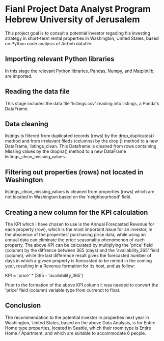 # Fianl Project Data Analyst Program Hebrew University of Jerusalem
This project goal is to consult a potential investor regading his investing strategy in short-term rental properties in Washington, United States, based on Python code analysis of Airbnb datafile.

## Importing relevant Python libraries
In this stage the relevant Python libraries, Pandas, Numpy, and Matplotlib, are imported.

## Reading the data file
This stage includes the data file 'listings.csv' reading into listings, a Panda's DataFrame.

## Data cleaning
listings is filtered from duplicated records (rows) by the drop_duplicates() method and from irrelevant fileds (columns) by the drop () method to a new DataFrame, listings_clean. 
This Dataframe is cleaned from rows containing Missing values by the dropna() method to a new DataFrame listings_clean_missing_values.

## Filtering out properties (rows) not located in Washington
listings_clean_missing_values is cleaned from properties (rows) which are not located in Washington based on the 'neighbourhood' field.

## Creating a new column for the KPI calculation
The KPI which I have chosen to use is the Annual Forecasted Revenue for each property (row), which is the most important issue for an investor, in the abscence of the properties' purchasing price data,
while using an annual data can eliminate the price seasonality phenomenon of each property. 
The above KPI can be calculated by multiplying the 'price' field (column) by the diffrence between 365 (days) and the 'availability_365' field (column), while the last difference result gives the forecasted
number of days in which a givven property is forecasted to be rented in the coming year, resulting in a Revenue formation for its host, and as follow:

  KPI = 'price' * (365 - 'availability_365')

Prior to the formation of the abpve KPI column it was needed to convert the 'price' field (column) variable type from currenct to float.  

## Conclusion
The recommendation to the potential investor in properties next year in Washington, United States, based on the above Data Analysis, is for Entire Home type properties, located in Seattle, which their 
room type is Entire Home / Apartment, and which are suitable to accommodate 6 people.
